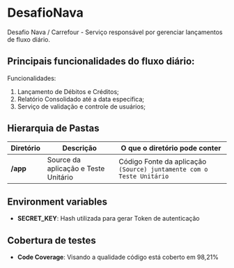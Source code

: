 # DesafioNava
Desafio Nava / Carrefour - Serviço responsável por gerenciar lançamentos de fluxo diário.

## Principais funcionalidades do fluxo diário:

Funcionalidades:

<ol>
	<li> Lançamento de Débitos e Créditos; </li>
	<li> Relatório Consolidado até a data especifica; </li>
	<li> Serviço de validação e controle de usuários; </li>
</ol>


## Hierarquia de Pastas


| **Diretório**                                 | **Descrição**                        | **O que o diretório pode conter**                                                                                                               |
| -------------------------------------------   |--------------------------------------|-------------------------------------------------------------------------------------------------------------------------------------------------|
| **/app**                                      | Source da aplicação e Teste Unitário | Código Fonte da aplicação `(Source) juntamente com o Teste Unitário`                                                                              |


## Environment variables
- **SECRET_KEY**: Hash utilizada para gerar Token de autenticação

## Cobertura de testes
- **Code Coverage**: Visando a qualidade código está coberto em 98,21% 


